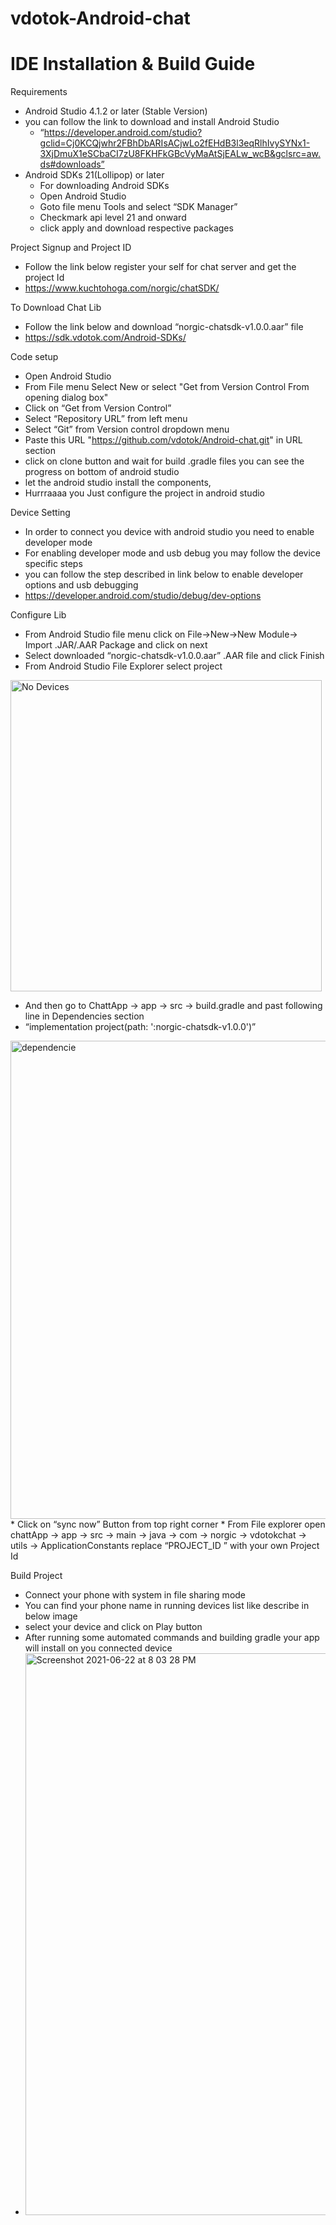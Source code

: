 vdotok-Android-chat
===================
IDE Installation & Build Guide
==============================
Requirements
* Android Studio 4.1.2 or later (Stable Version)
* you can follow the link to download and install Android Studio
    * “https://developer.android.com/studio?gclid=Cj0KCQjwhr2FBhDbARIsACjwLo2fEHdB3l3eqRlhIvySYNx1-3XjDmuX1eSCbaCI7zU8FKHFkGBcVyMaAtSjEALw_wcB&gclsrc=aw.ds#downloads”
* Android SDKs 21(Lollipop) or later
    * For downloading Android SDKs
    * Open Android Studio
    * Goto file menu Tools and select “SDK Manager”
    * Checkmark api level 21 and onward 
    * click apply and download respective packages

Project Signup and Project ID
* Follow the link below register your self for chat server and get the project Id
* https://www.kuchtohoga.com/norgic/chatSDK/

To Download Chat Lib
* Follow the link below and download “norgic-chatsdk-v1.0.0.aar” file
* https://sdk.vdotok.com/Android-SDKs/

Code setup
* Open Android Studio
* From File menu Select New or select "Get from Version Control From opening dialog box"
* Click on “Get from Version Control”
* Select “Repository URL” from left menu
* Select “Git” from Version control dropdown menu
* Paste this URL "https://github.com/vdotok/Android-chat.git" in URL section
* click on clone button and wait for build .gradle files you can see the progress on bottom of android studio
* let the android studio install the components, 
* Hurrraaaa you Just configure the project in android studio

Device Setting
* In order to connect you device with android studio you need to enable developer mode
* For enabling developer mode and usb debug you may follow the device specific steps
* you can follow the step described in link below to enable developer options and usb debugging
* https://developer.android.com/studio/debug/dev-options

Configure Lib
* From Android Studio file menu click on File->New->New Module-> Import .JAR/.AAR Package and click on next
* Select downloaded “norgic-chatsdk-v1.0.0.aar” .AAR file and click Finish
* From Android Studio File Explorer  select project

<img width="498" alt="No Devices" src="https://user-images.githubusercontent.com/86282129/123636395-41e08980-d836-11eb-8643-429d6e5510d5.png">

* And then go to ChattApp -> app -> src -> build.gradle and past following line in Dependencies  section
* “implementation project(path: ':norgic-chatsdk-v1.0.0')”
<img width="765" alt="dependencie" src="https://user-images.githubusercontent.com/86282129/123636324-28d7d880-d836-11eb-8af3-8e06534eca4e.png">
* Click on “sync now” Button from top right corner
* From File explorer open chattApp -> app -> src -> main -> java -> com -> norgic -> vdotokchat -> utils -> ApplicationConstants replace “PROJECT_ID ” with your own Project Id 

Build Project 
* Connect your phone with system in file sharing mode
* You can find your phone name in running devices list like describe in below image
* select your device and click on Play button
* After running some automated commands and building gradle your app will install on you connected device
* <img width="899" alt="Screenshot 2021-06-22 at 8 03 28 PM" src="https://user-images.githubusercontent.com/86282129/123636171-f9c16700-d835-11eb-8d22-cafb2b6ae4da.png">

